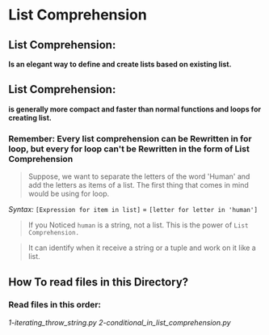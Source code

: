# List Comprehension

## List Comprehension:
**Is an elegant way to define and create lists based on existing list.**

## List Comprehension:
**is generally more compact and faster than normal functions and loops for creating list.**

### Remember: **Every list comprehension can be Rewritten in for loop, but  every for loop can't be Rewritten in the form of List Comprehension**

> Suppose, we want to separate the letters of the word 'Human' and add the letters as items of a list. The first thing that comes in mind would be using for loop.

*Syntax:*
`[Expression for item in list]` = 
`[letter for letter in 'human']`

> If you Noticed `human` is a string, not a list.
> This is the power of `List Comprehension.`

> It can identify when it receive a string or a tuple and work on it like a list.

## How To read files in this Directory?
### Read files in this order:
 *1-iterating_throw_string.py*
 *2-conditional_in_list_comprehension.py*
